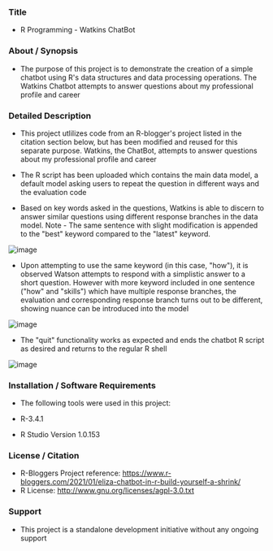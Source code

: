 ### Title

* R Programming - Watkins ChatBot

### About / Synopsis

* The purpose of this project is to demonstrate the creation of a simple chatbot using R's data structures and data processing operations. The Watkins Chatbot attempts to answer questions about my professional profile and career

### Detailed Description 

* This project utlilizes code from an R-blogger's project listed in the citation section below, but has been modified and reused for this separate purpose. Watkins, the ChatBot, attempts to answer questions about my professional profile and career

* The R script has been uploaded which contains the main data model, a default model asking users to repeat the question in different ways and the evaluation code

* Based on key words asked in the questions, Watkins is able to discern to answer similar questions using different response branches in the data model. Note - The same sentence with slight modification is appended to the "best" keyword compared to the "latest" keyword.

![image](https://user-images.githubusercontent.com/46364751/120251648-3b1f2080-c250-11eb-8b7e-38eadd3cc7c8.png)


* Upon attempting to use the same keyword (in this case, "how"), it is observed Watson attempts to respond with a simplistic answer to a short question. However with more keyword included in one sentence ("how" and "skills") which have multiple response branches, the evaluation and corresponding response branch turns out to be different, showing nuance can be introduced into the model

![image](https://user-images.githubusercontent.com/46364751/120251671-483c0f80-c250-11eb-8a64-21ca5495e17e.png)


* The "quit" functionality works as expected and ends the chatbot R script as desired and returns to the regular R shell

![image](https://user-images.githubusercontent.com/46364751/120251678-4e31f080-c250-11eb-99b1-ad697b06cabc.png)


### Installation / Software Requirements

* The following tools were used in this project:

* R-3.4.1 
* R Studio Version 1.0.153

### License / Citation

* R-Bloggers Project reference: https://www.r-bloggers.com/2021/01/eliza-chatbot-in-r-build-yourself-a-shrink/
* R License: http://www.gnu.org/licenses/agpl-3.0.txt

### Support

* This project is a standalone development initiative without any ongoing support

